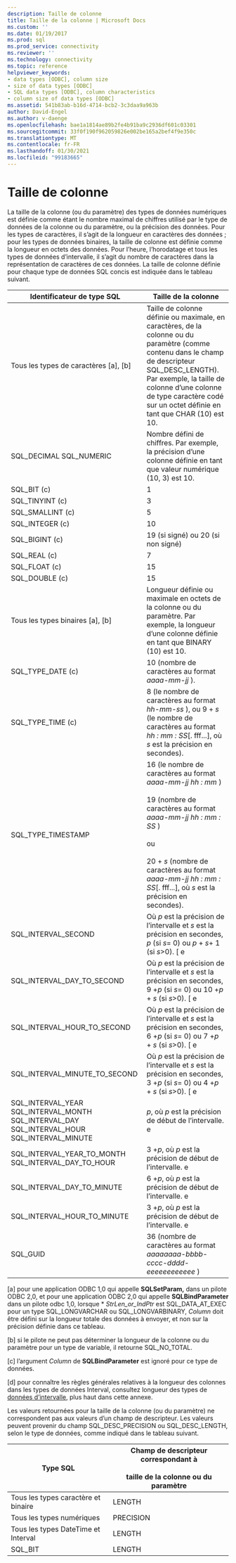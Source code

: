 ```yaml
---
description: Taille de colonne
title: Taille de la colonne | Microsoft Docs
ms.custom: ''
ms.date: 01/19/2017
ms.prod: sql
ms.prod_service: connectivity
ms.reviewer: ''
ms.technology: connectivity
ms.topic: reference
helpviewer_keywords:
- data types [ODBC], column size
- size of data types [ODBC]
- SQL data types [ODBC], column characteristics
- column size of data types [ODBC]
ms.assetid: 541b83ab-b16d-4714-bcb2-3c3daa9a963b
author: David-Engel
ms.author: v-daenge
ms.openlocfilehash: bae1a1814ae89b2fe4b91ba9c2936df601c03301
ms.sourcegitcommit: 33f0f190f962059826e002be165a2bef4f9e350c
ms.translationtype: MT
ms.contentlocale: fr-FR
ms.lasthandoff: 01/30/2021
ms.locfileid: "99183665"
---
```

# <a name="column-size"></a>Taille de colonne
La taille de la colonne (ou du paramètre) des types de données numériques est définie comme étant le nombre maximal de chiffres utilisé par le type de données de la colonne ou du paramètre, ou la précision des données. Pour les types de caractères, il s’agit de la longueur en caractères des données ; pour les types de données binaires, la taille de colonne est définie comme la longueur en octets des données. Pour l’heure, l’horodatage et tous les types de données d’intervalle, il s’agit du nombre de caractères dans la représentation de caractères de ces données. La taille de colonne définie pour chaque type de données SQL concis est indiquée dans le tableau suivant.  
  
|Identificateur de type SQL|Taille de la colonne|  
|-------------------------|-----------------|  
|Tous les types de caractères [a], [b]|Taille de colonne définie ou maximale, en caractères, de la colonne ou du paramètre (comme contenu dans le champ de descripteur SQL_DESC_LENGTH). Par exemple, la taille de colonne d’une colonne de type caractère codé sur un octet définie en tant que CHAR (10) est 10.|  
|SQL_DECIMAL SQL_NUMERIC|Nombre défini de chiffres. Par exemple, la précision d’une colonne définie en tant que valeur numérique (10, 3) est 10.|  
|SQL_BIT (c)|1|  
|SQL_TINYINT (c)|3|  
|SQL_SMALLINT (c)|5|  
|SQL_INTEGER (c)|10|  
|SQL_BIGINT (c)|19 (si signé) ou 20 (si non signé)|  
|SQL_REAL (c)|7|  
|SQL_FLOAT (c)|15|  
|SQL_DOUBLE (c)|15|  
|Tous les types binaires [a], [b]|Longueur définie ou maximale en octets de la colonne ou du paramètre. Par exemple, la longueur d’une colonne définie en tant que BINARY (10) est 10.|  
|SQL_TYPE_DATE (c)|10 (nombre de caractères au format *aaaa-mm-jj* ).|  
|SQL_TYPE_TIME (c)|8 (le nombre de caractères au format *hh-mm-ss* ), ou 9 + *s* (le nombre de caractères au format *hh : mm : SS*[. fff...], où *s* est la précision en secondes).|  
|SQL_TYPE_TIMESTAMP|16 (le nombre de caractères au format *aaaa-mm-jj hh : mm* )<br /><br /> 19 (nombre de caractères au format *aaaa-mm-jj* *hh : mm : SS* )<br /><br /> ou<br /><br /> 20 + *s* (nombre de caractères au format *aaaa-mm-jj hh : mm : SS*[. fff...], où *s* est la précision en secondes).|  
|SQL_INTERVAL_SECOND|Où *p* est la précision de l’intervalle et *s* est la précision en secondes, *p* (si *s*= 0) ou *p* + *s*+ 1 (si *s*>0). [ e|  
|SQL_INTERVAL_DAY_TO_SECOND|Où *p* est la précision de l’intervalle et *s* est la précision en secondes, 9 +*p* (si *s*= 0) ou 10 +*p* + *s* (si *s*>0). [ e|  
|SQL_INTERVAL_HOUR_TO_SECOND|Où *p* est la précision de l’intervalle et *s* est la précision en secondes, 6 +*p* (si *s*= 0) ou 7 +*p* + *s* (si *s*>0). [ e|  
|SQL_INTERVAL_MINUTE_TO_SECOND|Où *p* est la précision de l’intervalle et *s* est la précision en secondes, 3 +*p* (si *s*= 0) ou 4 +*p* + *s* (si *s*>0). [ e|  
|SQL_INTERVAL_YEAR SQL_INTERVAL_MONTH SQL_INTERVAL_DAY SQL_INTERVAL_HOUR SQL_INTERVAL_MINUTE|*p*, où *p* est la précision de début de l’intervalle. e|  
|SQL_INTERVAL_YEAR_TO_MONTH SQL_INTERVAL_DAY_TO_HOUR|3 +*p*, où *p* est la précision de début de l’intervalle. e|  
|SQL_INTERVAL_DAY_TO_MINUTE|6 +*p*, où *p* est la précision de début de l’intervalle. e|  
|SQL_INTERVAL_HOUR_TO_MINUTE|3 +*p*, où *p* est la précision de début de l’intervalle. e|  
|SQL_GUID|36 (nombre de caractères au format *aaaaaaaa-bbbb-cccc-dddd-eeeeeeeeeeee* )|  
  
 [a] pour une application ODBC 1,0 qui appelle **SQLSetParam,** dans un pilote ODBC 2,0, et pour une application ODBC 2,0 qui appelle **SQLBindParameter** dans un pilote odbc 1,0, lorsque \* *StrLen_or_IndPtr* est SQL_DATA_AT_EXEC pour un type SQL_LONGVARCHAR ou SQL_LONGVARBINARY, *Column* doit être défini sur la longueur totale des données à envoyer, et non sur la précision définie dans ce tableau.  
  
 [b] si le pilote ne peut pas déterminer la longueur de la colonne ou du paramètre pour un type de variable, il retourne SQL_NO_TOTAL.  
  
 [c] l’argument *Column* de **SQLBindParameter** est ignoré pour ce type de données.  
  
 [d] pour connaître les règles générales relatives à la longueur des colonnes dans les types de données Interval, consultez longueur des types de [données d’intervalle](../../../odbc/reference/appendixes/interval-data-type-length.md), plus haut dans cette annexe.  
  
 Les valeurs retournées pour la taille de la colonne (ou du paramètre) ne correspondent pas aux valeurs d’un champ de descripteur. Les valeurs peuvent provenir du champ SQL_DESC_PRECISION ou SQL_DESC_LENGTH, selon le type de données, comme indiqué dans le tableau suivant.  
  
|Type SQL|Champ de descripteur correspondant à<br /><br /> taille de la colonne ou du paramètre|  
|--------------|--------------------------------------------------------------------|  
|Tous les types caractère et binaire|LENGTH|  
|Tous les types numériques|PRECISION|  
|Tous les types DateTime et Interval|LENGTH|  
|SQL_BIT|LENGTH|
